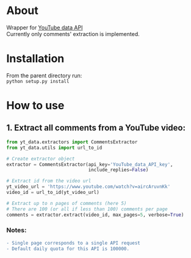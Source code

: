# About 
Wrapper for [YouTube data API](https://developers.google.com/youtube/v3/)  
Currently only comments' extraction is implemented.

# Installation
From the parent directory run:  
`python setup.py install`

# How to use
## 1. Extract all comments from a YouTube video:  
```python
from yt_data.extractors import CommentsExtractor
from yt_data.utils import url_to_id

# Create extractor object
extractor = CommentsExtractor(api_key='YouTube_data_API_key',
                              include_replies=False)

# Extract id from the video url
yt_video_url = 'https://www.youtube.com/watch?v=aircAruvnKk'
video_id = url_to_id(yt_video_url)

# Extract up to n pages of comments (here 5)
# There are 100 (or all if less than 100) comments per page                              
comments = extractor.extract(video_id, max_pages=5, verbose=True)
```
### Notes: 
```diff
- Single page corresponds to a single API request
- Default daily quota for this API is 100000.
```

